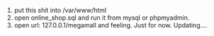 1. put this shit into /var/www/html
2. open online_shop.sql and run it from mysql or phpmyadmin.
3. open url: 127.0.0.1/megamall and feeling. Just for now. Updating....